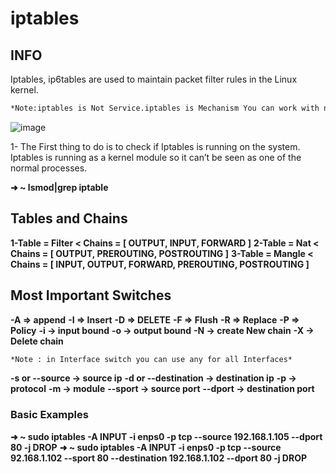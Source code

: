 # iptables
## INFO

Iptables, ip6tables are used to maintain packet filter rules in the Linux kernel.
```diff
*Note:iptables is Not Service.iptables is Mechanism You can work with net Filter in Kernel*
```

![image](ptables_info.png)


1- The First thing to do is to check if Iptables is running on the system. Iptables is running as a kernel module so it can’t be seen as one of the normal processes.

**➜  ~ lsmod|grep iptable**



## Tables and Chains

**1-Table = Filter < Chains = [ OUTPUT, INPUT, FORWARD ]**
**2-Table = Nat < Chains = [ OUTPUT, PREROUTING, POSTROUTING ]**
**3-Table = Mangle < Chains = [ INPUT, OUTPUT, FORWARD, PREROUTING, POSTROUTING ]**

## Most Important Switches

**-A => append**
**-I => Insert**
**-D => DELETE**
**-F => Flush**
**-R => Replace**
**-P => Policy**
**-i -> input bound**
**-o -> output bound**
**-N -> create New chain**
**-X -> Delete chain**
```diff
*Note : in Interface switch you can use any for all Interfaces*
```
**-s or --source -> source ip**
**-d or --destination -> destination ip**
**-p -> protocol**
**-m -> module**
**--sport -> source port**
**--dport -> destination port**

### Basic Examples

**➜  ~ sudo iptables -A INPUT -i enps0 -p tcp --source 192.168.1.105 --dport 80 -j DROP**
**➜  ~ sudo iptables -A INPUT -i enps0 -p tcp --source 92.168.1.102 --sport 80 --destination 192.168.1.102 --dport 80 -j DROP**
